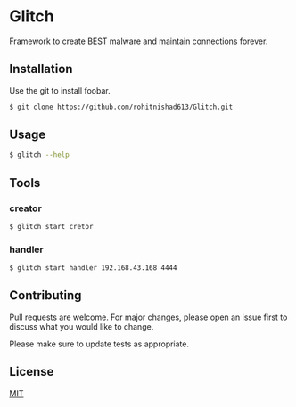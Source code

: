 # Glitch
Framework to create BEST malware and maintain connections forever.

## Installation

Use the git to install foobar.

```bash
$ git clone https://github.com/rohitnishad613/Glitch.git
```

## Usage

```bash
$ glitch --help
```

## Tools

### creator

```bash
$ glitch start cretor
```

### handler

```bash
$ glitch start handler 192.168.43.168 4444
```

## Contributing
Pull requests are welcome. For major changes, please open an issue first to discuss what you would like to change.

Please make sure to update tests as appropriate.

## License
[MIT](https://choosealicense.com/licenses/mit/)